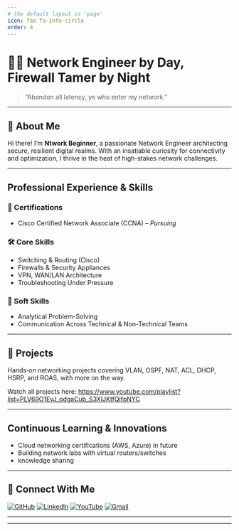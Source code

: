 ```yaml
---
# the default layout is 'page'
icon: fas fa-info-circle
order: 4
---
```


# 👨‍💻 Network Engineer by Day, Firewall Tamer by Night

> “Abandon all latency, ye who enter my network.”

---

## 👋 About Me

Hi there! I’m **Ntwork Beginner**, a passionate Network Engineer architecting secure, resilient digital realms. With an insatiable curiosity for connectivity and optimization, I thrive in the heat of high-stakes network challenges.

---

## Professional Experience & Skills

### 📜 Certifications
- Cisco Certified Network Associate (CCNA) – <em>Pursuing</em>

### 🛠️ Core Skills
- Switching & Routing (Cisco)  
- Firewalls & Security Appliances  
- VPN, WAN/LAN Architecture  
- Troubleshooting Under Pressure

### 🤝 Soft Skills
- Analytical Problem-Solving  
- Communication Across Technical & Non-Technical Teams  

---

## 🚀 Projects

Hands‑on networking projects covering VLAN, OSPF, NAT, ACL, DHCP, HSRP, and ROAS, with more on the way.

Watch all projects here:
https://www.youtube.com/playlist?list=PLV69O1EvJ_odgaCub_S3XIJKtfQifpNYC

---

## Continuous Learning & Innovations

- Cloud networking certifications (AWS, Azure) in future
- Building network labs with virtual routers/switches
- knowledge sharing

---

## 🙌 Connect With Me

[![GitHub](https://img.shields.io/badge/GitHub-Profile-black?style=for-the-badge&logo=github)](https://github.com/Ntwork-Beginner)
[![LinkedIn](https://img.shields.io/badge/LinkedIn-Connect-blue?style=for-the-badge&logo=linkedin)](https://www.linkedin.com/in/ntworkbeginner/)
[![YouTube](https://img.shields.io/badge/YouTube-Subscribe-red?style=for-the-badge&logo=youtube)](https://www.youtube.com/@Ntwork_Beginner)
[![Gmail](https://img.shields.io/badge/Gmail-Mail-red?style=for-the-badge&logo=gmail)](mailto:your.bittudhillon011@gmail.com)

---

<!--
> “If this page sparked your curiosity, wait till you see my BGP paths and Wireshark captures.”
-->

---

<!--
  Replace the placeholder links with your actual profiles.
  Badges use Shields.io, which is supported on GitHub and many Markdown renderers.
-->
